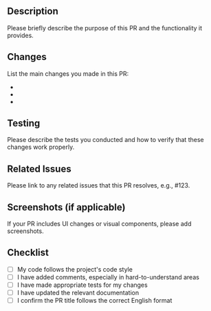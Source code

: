 <!-- PR title must be in English and follow this format:
  Format: <type>: <subject>
  Examples:
    feat: add new organization API
    fix: resolve environment list pagination issue
    docs: update API documentation
    chore: update dependencies
    refactor: improve client initialization
-->

## Description

Please briefly describe the purpose of this PR and the functionality it provides.

## Changes

List the main changes you made in this PR:

-
-
-

## Testing

Please describe the tests you conducted and how to verify that these changes work properly.

## Related Issues

Please link to any related issues that this PR resolves, e.g., #123.

## Screenshots (if applicable)

If your PR includes UI changes or visual components, please add screenshots.

## Checklist

- [ ] My code follows the project's code style
- [ ] I have added comments, especially in hard-to-understand areas
- [ ] I have made appropriate tests for my changes
- [ ] I have updated the relevant documentation
- [ ] I confirm the PR title follows the correct English format